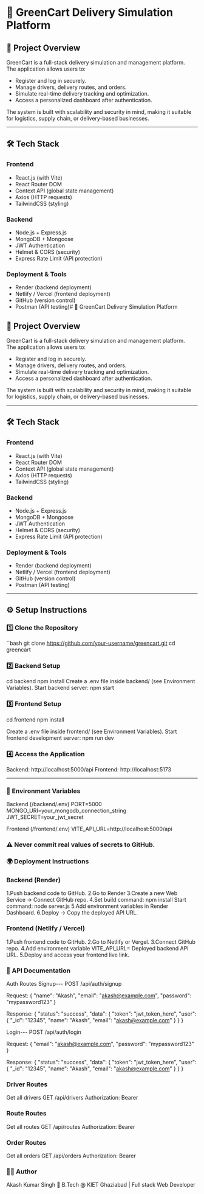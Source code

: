 # 🚀 GreenCart Delivery Simulation Platform

## 📌 Project Overview
GreenCart is a full-stack delivery simulation and management platform.  
The application allows users to:
- Register and log in securely.
- Manage drivers, delivery routes, and orders.
- Simulate real-time delivery tracking and optimization.
- Access a personalized dashboard after authentication.

The system is built with scalability and security in mind, making it suitable for logistics, supply chain, or delivery-based businesses.

---

## 🛠️ Tech Stack

### **Frontend**
- React.js (with Vite)
- React Router DOM
- Context API (global state management)
- Axios (HTTP requests)
- TailwindCSS (styling)

### **Backend**
- Node.js + Express.js
- MongoDB + Mongoose
- JWT Authentication
- Helmet & CORS (security)
- Express Rate Limit (API protection)

### **Deployment & Tools**
- Render (backend deployment)
- Netlify / Vercel (frontend deployment)
- GitHub (version control)
- Postman (API testing)# 🚀 GreenCart Delivery Simulation Platform

## 📌 Project Overview
GreenCart is a full-stack delivery simulation and management platform.  
The application allows users to:
- Register and log in securely.
- Manage drivers, delivery routes, and orders.
- Simulate real-time delivery tracking and optimization.
- Access a personalized dashboard after authentication.

The system is built with scalability and security in mind, making it suitable for logistics, supply chain, or delivery-based businesses.

---

## 🛠️ Tech Stack

### **Frontend**
- React.js (with Vite)
- React Router DOM
- Context API (global state management)
- Axios (HTTP requests)
- TailwindCSS (styling)

### **Backend**
- Node.js + Express.js
- MongoDB + Mongoose
- JWT Authentication
- Helmet & CORS (security)
- Express Rate Limit (API protection)

### **Deployment & Tools**
- Render (backend deployment)
- Netlify / Vercel (frontend deployment)
- GitHub (version control)
- Postman (API testing)

---

## ⚙️ Setup Instructions

### 1️⃣ Clone the Repository
``bash
git clone https://github.com/your-username/greencart.git
cd greencart

### 2️⃣ Backend Setup
cd backend
npm install
Create a .env file inside backend/ (see Environment Variables).
Start backend server:
npm start

### 3️⃣ Frontend Setup
cd frontend
npm install

Create a .env file inside frontend/ (see Environment Variables).
Start frontend development server:
npm run dev

### 4️⃣ Access the Application
Backend: http://localhost:5000/api
Frontend: http://localhost:5173

---

### 🔑 Environment Variables
Backend (/backend/.env)
PORT=5000
MONGO_URI=your_mongodb_connection_string
JWT_SECRET=your_jwt_secret

Frontend (/frontend/.env)
VITE_API_URL=http://localhost:5000/api

### ⚠️ Never commit real values of secrets to GitHub.

### 🌍 Deployment Instructions
### Backend (Render)
1.Push backend code to GitHub.
2.Go to Render
3.Create a new Web Service -> Connect GitHub repo.
4.Set build command: npm install
  Start command: node server.js
5.Add environment variables in Render Dashboard.
6.Deploy -> Copy the deployed API URL.


### Frontend (Netlify / Vercel)
1.Push frontend code to GitHub.
2.Go to Netlify or Vergel.
3.Connect GitHub repo.
4.Add environment variable VITE_API_URL= Deployed backend API URL.
5.Deploy and access your frontend live link.

### 📖 API Documentation
Auth Routes
Signup--- POST /api/auth/signup

Request:
{
  "name": "Akash",
  "email": "akash@example.com",
  "password": "mypassword123"
}

Response:
{
  "status": "success",
  "data": {
    "token": "jwt_token_here",
    "user": {
      "_id": "12345",
      "name": "Akash",
      "email": "akash@example.com"
    }
  }
}

Login--- POST /api/auth/login

Request:
{
  "email": "akash@example.com",
  "password": "mypassword123"
}

Response:
{
  "status": "success",
  "data": {
    "token": "jwt_token_here",
    "user": {
      "_id": "12345",
      "name": "Akash",
      "email": "akash@example.com"
    }
  }
}

### Driver Routes
Get all drivers
GET /api/drivers
Authorization: Bearer <token>

### Route Routes
Get all routes
GET /api/routes
Authorization: Bearer <token>

### Order Routes
Get all orders
GET /api/orders
Authorization: Bearer <token>

### 👨‍💻 Author

Akash Kumar Singh
📍 B.Tech @ KIET Ghaziabad | Full stack Web Developer
